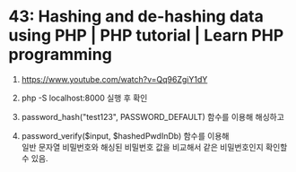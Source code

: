 # 43: Hashing and de-hashing data using PHP | PHP tutorial | Learn PHP programming

1. <https://www.youtube.com/watch?v=Qq96ZgiY1dY>

2. php -S localhost:8000 실행 후 확인

3. password_hash("test123", PASSWORD_DEFAULT) 함수를 이용해 해싱하고

4. password_verify($input, $hashedPwdInDb) 함수를 이용해  
   일반 문자열 비밀번호와 해싱된 비밀번호 값을 비교해서 같은 비밀번호인지 확인할 수 있음.
